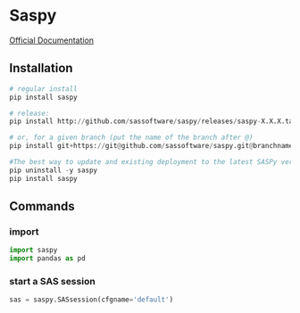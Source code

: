 # Saspy
[Official Documentation](https://sassoftware.github.io/saspy/)

## Installation

```python
# regular install
pip install saspy

# release:
pip install http://github.com/sassoftware/saspy/releases/saspy-X.X.X.tar.gz

# or, for a given branch (put the name of the branch after @)
pip install git+https://git@github.com/sassoftware/saspy.git@branchname

#The best way to update and existing deployment to the latest SASPy version is to simply uninstall and then install
pip uninstall -y saspy
pip install saspy
```

## Commands

### import
```python
import saspy
import pandas as pd
```

### start a SAS session
```python
sas = saspy.SASsession(cfgname='default')
```
